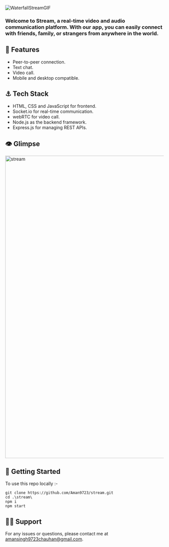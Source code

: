 ![WaterfallStreamGIF](https://user-images.githubusercontent.com/65977764/215477945-857a90a9-82e3-4f41-a7e4-d92f85061eb4.gif)

### Welcome to Stream, a real-time video and audio communication platform. With our app, you can easily connect with friends, family, or strangers from anywhere in the world.

## 🤺 Features
* Peer-to-peer connection.
* Text chat.
* Video call.
* Mobile and desktop compatible.

## ⚓ Tech Stack
* HTML, CSS and JavaScript for frontend.
* Socket.io for real-time communication.
* webRTC for video call.
* Node.js as the backend framework.
* Express.js for managing REST APIs.

## 👁️ Glimpse
<img width="960" alt="stream" src="https://user-images.githubusercontent.com/65977764/215480105-f9068c3d-2d7b-42b9-80cc-1f5d56e7b0bf.png">

## 🚗 Getting Started
To use this repo locally :-
```
git clone https://github.com/Aman9723/stream.git
cd .\stream\
npm i
npm start
```

## 🏋️‍♂️ Support
For any issues or questions, please contact me at amansingh9723chauhan@gmail.com.
